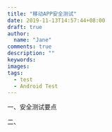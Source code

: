 ```yaml
---
title: "移动APP安全测试"
date: 2019-11-13T14:57:44+08:00
draft: true
author:
  name: "Jane"
comments: true
description: ""
keywords:
images:
tags:
  - test
  - Android Test
---
```


一、安全测试要点

二、